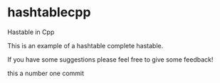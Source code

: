 # hashtablecpp
Hastable in Cpp

This is an example of a hashtable complete hastable.

If you have some suggestions please feel free to give  some feedback!

this a number one commit

